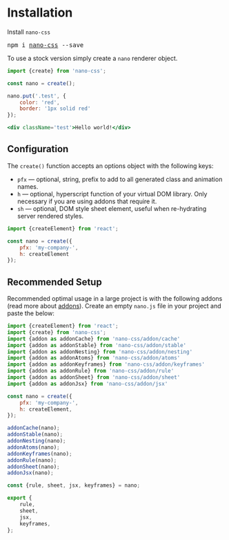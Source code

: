 # Installation

Install `nano-css`

<pre>
npm i <a href="https://www.npmjs.com/package/nano-css">nano-css</a> --save
</pre>

To use a stock version simply create a `nano` renderer object.

```jsx
import {create} from 'nano-css';

const nano = create();

nano.put('.test', {
    color: 'red',
    border: '1px solid red'
});

<div className='test'>Hello world!</div>
```


## Configuration

The `create()` function accepts an options object with the following keys:

- `pfx` &mdash; optional, string, prefix to add to all generated class and animation names.
- `h` &mdash; optional, hyperscript function of your virtual DOM library. Only necessary if you are using addons that require it.
- `sh` &mdash; optional, DOM style sheet element, useful when re-hydrating server rendered styles.


```js
import {createElement} from 'react';

const nano = create({
    pfx: 'my-company-',
    h: createElement
});
```


## Recommended Setup

Recommended optimal usage in a large project is with the following addons (read more about [addons](./Addons.md)).
Create an empty `nano.js` file in your project and paste the below:

```js
import {createElement} from 'react';
import {create} from 'nano-css';
import {addon as addonCache} from 'nano-css/addon/cache'
import {addon as addonStable} from 'nano-css/addon/stable'
import {addon as addonNesting} from 'nano-css/addon/nesting'
import {addon as addonAtoms} from 'nano-css/addon/atoms'
import {addon as addonKeyframes} from 'nano-css/addon/keyframes'
import {addon as addonRule} from 'nano-css/addon/rule'
import {addon as addonSheet} from 'nano-css/addon/sheet'
import {addon as addonJsx} from 'nano-css/addon/jsx'

const nano = create({
    pfx: 'my-company-',
    h: createElement,
});

addonCache(nano);
addonStable(nano);
addonNesting(nano);
addonAtoms(nano);
addonKeyframes(nano);
addonRule(nano);
addonSheet(nano);
addonJsx(nano);

const {rule, sheet, jsx, keyframes} = nano;

export {
    rule,
    sheet,
    jsx,
    keyframes,
};
```
